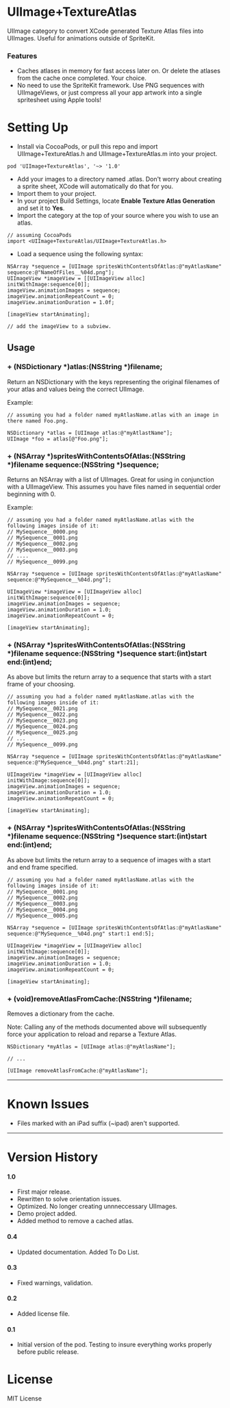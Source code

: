 UIImage+TextureAtlas
=================
UIImage category to convert XCode generated Texture Atlas files into UIImages. Useful for animations outside of SpriteKit.

### Features
- Caches atlases in memory for fast access later on. Or delete the atlases from the cache once completed. Your choice.
- No need to use the SpriteKit framework. Use PNG sequences with UIImageViews, or just compress all your app artwork into a single spritesheet using Apple tools!

Setting Up
=================
- Install via CocoaPods, or pull this repo and import UIImage+TextureAtlas.h and UIImage+TextureAtlas.m into your project.

```
pod 'UIImage+TextureAtlas', '~> '1.0'
```

- Add your images to a directory named .atlas. Don't worry about creating a sprite sheet, XCode will automatically do that for you.
- Import them to your project.
- In your project Build Settings, locate **Enable Texture Atlas Generation** and set it to **Yes**.
- Import the category at the top of your source where you wish to use an atlas.

```obj-c
// assuming CocoaPods
import <UIImage+TextureAtlas/UIImage+TextureAtlas.h>
````

- Load a sequence using the following syntax:

```obj-c
NSArray *sequence = [UIImage spritesWithContentsOfAtlas:@"myAtlasName" sequence:@"NameOfFiles__%04d.png"];
UIImageView *imageView = [[UIImageView alloc] initWithImage:sequence[0]];
imageView.animationImages = sequence;
imageView.animationRepeatCount = 0;
imageView.animationDuration = 1.0f;

[imageView startAnimating];

// add the imageView to a subview.
```

Usage
-------

### + (NSDictionary *)atlas:(NSString *)filename;

Return an NSDictionary with the keys representing the original filenames of your atlas and values being the correct UIImage.

Example: 

```obj-c
// assuming you had a folder named myAtlasName.atlas with an image in there named Foo.png.

NSDictionary *atlas = [UIImage atlas:@"myAtlastName"];
UIImage *foo = atlas[@"Foo.png"];
```

### + (NSArray *)spritesWithContentsOfAtlas:(NSString *)filename sequence:(NSString *)sequence;

Returns an NSArray with a list of UIImages. Great for using in conjunction with a UIImageView. This assumes you have files named in sequential order beginning with 0.

Example:

```obj-c
// assuming you had a folder named myAtlasName.atlas with the following images inside of it:
// MySequence__0000.png
// MySequence__0001.png
// MySequence__0002.png
// MySequence__0003.png
// ....
// MySequence__0099.png

NSArray *sequence = [UIImage spritesWithContentsOfAtlas:@"myAtlasName" sequence:@"MySequence__%04d.png"];

UIImageView *imageView = [UIImageView alloc] initWithImage:sequence[0]];
imageView.animationImages = sequence;
imageView.animationDuration = 1.0;
imageView.animationRepeatCount = 0;

[imageView startAnimating];
```

### + (NSArray *)spritesWithContentsOfAtlas:(NSString *)filename sequence:(NSString *)sequence start:(int)start end:(int)end;

As above but limits the return array to a sequence that starts with a start frame of your choosing.

```obj-c
// assuming you had a folder named myAtlasName.atlas with the following images inside of it:
// MySequence__0021.png
// MySequence__0022.png
// MySequence__0023.png
// MySequence__0024.png
// MySequence__0025.png
// ...
// MySequence__0099.png

NSArray *sequence = [UIImage spritesWithContentsOfAtlas:@"myAtlasName" sequence:@"MySequence__%04d.png" start:21];

UIImageView *imageView = [UIImageView alloc] initWithImage:sequence[0]];
imageView.animationImages = sequence; 
imageView.animationDuration = 1.0;
imageView.animationRepeatCount = 0;

[imageView startAnimating];
```


### + (NSArray *)spritesWithContentsOfAtlas:(NSString *)filename sequence:(NSString *)sequence start:(int)start end:(int)end;

As above but limits the return array to a sequence of images with a start and end frame specified.

```obj-c
// assuming you had a folder named myAtlasName.atlas with the following images inside of it:
// MySequence__0001.png
// MySequence__0002.png
// MySequence__0003.png
// MySequence__0004.png
// MySequence__0005.png

NSArray *sequence = [UIImage spritesWithContentsOfAtlas:@"myAtlasName" sequence:@"MySequence__%04d.png" start:1 end:5];

UIImageView *imageView = [UIImageView alloc] initWithImage:sequence[0]];
imageView.animationImages = sequence; 
imageView.animationDuration = 1.0;
imageView.animationRepeatCount = 0;

[imageView startAnimating];
```

### + (void)removeAtlasFromCache:(NSString *)filename;

Removes a dictionary from the cache.

Note: Calling any of the methods documented above will subsequently force your application to reload and reparse a Texture Atlas.

```obj-c
NSDictionary *myAtlas = [UIImage atlas:@"myAtlasName"];

// ...

[UIImage removeAtlasFromCache:@"myAtlasName"];
```


-----

Known Issues
=================
- Files marked with an iPad suffix (~ipad) aren't supported.

-----

Version History
=================
#### 1.0
- First major release.
- Rewritten to solve orientation issues.
- Optimized. No longer creating unnneccessary UIImages.
- Demo project added.
- Added method to remove a cached atlas.

#### 0.4
- Updated documentation. Added To Do List.

#### 0.3
- Fixed warnings, validation.

#### 0.2
- Added license file.

#### 0.1
- Initial version of the pod. Testing to insure everything works properly before public release.

License
=================
MIT License